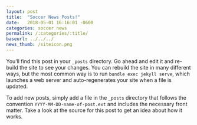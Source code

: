 ```yaml
---
layout: post
title:  "Soccer News Posts!"
date:   2018-05-01 16:16:01 -0600
categories: soccer news
permalink: /:categories/:title/
baseurl: ../../../
news_thumb: /siteicon.png
---
```


You’ll find this post in your `_posts` directory. Go ahead and edit it and re-build the site to see your changes. You can rebuild the site in many different ways, but the most common way is to run `bundle exec jekyll serve`, which launches a web server and auto-regenerates your site when a file is updated.

To add new posts, simply add a file in the `_posts` directory that follows the convention `YYYY-MM-DD-name-of-post.ext` and includes the necessary front matter. Take a look at the source for this post to get an idea about how it works.
